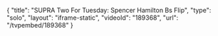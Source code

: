 {
    "title": "SUPRA Two For Tuesday: Spencer Hamilton Bs Flip",
    "type": "solo",
    "layout": "iframe-static",
    "videoId": "189368",
    "url": "\/tvpembed\/189368"
}